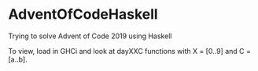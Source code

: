 # AdventOfCodeHaskell
Trying to solve Advent of Code 2019 using Haskell

To view, load in GHCi and look at dayXXC functions with X = [0..9] and C = [a..b].

